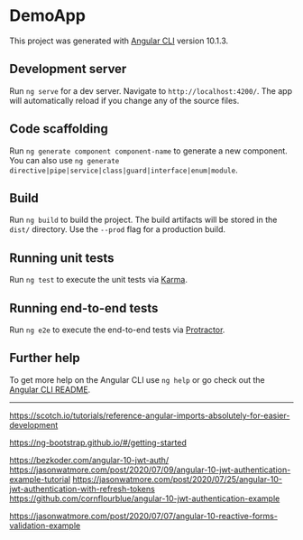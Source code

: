 # DemoApp

This project was generated with [Angular CLI](https://github.com/angular/angular-cli) version 10.1.3.

## Development server

Run `ng serve` for a dev server. Navigate to `http://localhost:4200/`. The app will automatically reload if you change any of the source files.

## Code scaffolding

Run `ng generate component component-name` to generate a new component. You can also use `ng generate directive|pipe|service|class|guard|interface|enum|module`.

## Build

Run `ng build` to build the project. The build artifacts will be stored in the `dist/` directory. Use the `--prod` flag for a production build.

## Running unit tests

Run `ng test` to execute the unit tests via [Karma](https://karma-runner.github.io).

## Running end-to-end tests

Run `ng e2e` to execute the end-to-end tests via [Protractor](http://www.protractortest.org/).

## Further help

To get more help on the Angular CLI use `ng help` or go check out the [Angular CLI README](https://github.com/angular/angular-cli/blob/master/README.md).


-----------------------
https://scotch.io/tutorials/reference-angular-imports-absolutely-for-easier-development

https://ng-bootstrap.github.io/#/getting-started

https://bezkoder.com/angular-10-jwt-auth/
https://jasonwatmore.com/post/2020/07/09/angular-10-jwt-authentication-example-tutorial
https://jasonwatmore.com/post/2020/07/25/angular-10-jwt-authentication-with-refresh-tokens
https://github.com/cornflourblue/angular-10-jwt-authentication-example

https://jasonwatmore.com/post/2020/07/07/angular-10-reactive-forms-validation-example


